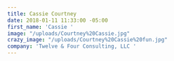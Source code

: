 ```yaml
---
title: Cassie Courtney
date: 2018-01-11 11:33:00 -05:00
first_name: 'Cassie '
image: "/uploads/Courtney%20Cassie.jpg"
crazy_image: "/uploads/Courtney%20Cassie%20fun.jpg"
company: 'Twelve & Four Consulting, LLC '
---
```


